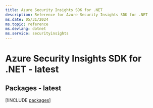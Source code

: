 ```yaml
---
title: Azure Security Insights SDK for .NET
description: Reference for Azure Security Insights SDK for .NET
ms.date: 05/31/2024
ms.topic: reference
ms.devlang: dotnet
ms.service: securityinsights
---
```

# Azure Security Insights SDK for .NET - latest
## Packages - latest
[!INCLUDE [packages](security-insights-index.md)]